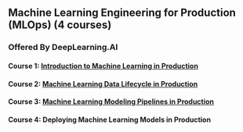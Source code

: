 ## Machine Learning Engineering for Production (MLOps) (4 courses)
### Offered By DeepLearning.AI

#### Course 1: [Introduction to Machine Learning in Production](https://github.com/yifang-psu/Coursera_AI_ML_Courses/tree/main/MLOps/ML_in_Production)
#### Course 2: [Machine Learning Data Lifecycle in Production](https://github.com/yifang-psu/Coursera_AI_ML_Courses/tree/main/MLOps/Data_Lifecycle_in_Production)
#### Course 3: [Machine Learning Modeling Pipelines in Production](https://github.com/yifang-psu/Coursera_AI_ML_Courses/tree/main/MLOps/Pipelines_in_Production)
#### Course 4: Deploying Machine Learning Models in Production
